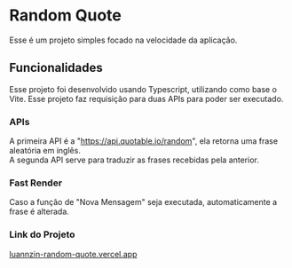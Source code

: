 # Random Quote

Esse é um projeto simples focado na velocidade da aplicação.

## Funcionalidades

Esse projeto foi desenvolvido usando Typescript, utilizando como base o Vite.
Esse projeto faz requisição para duas APIs para poder ser executado.

### APIs

A primeira API é a "https://api.quotable.io/random", ela retorna uma frase aleatória em inglês. <br>
A segunda API serve para traduzir as frases recebidas pela anterior.

### Fast Render

Caso a função de "Nova Mensagem" seja executada, automaticamente a frase é alterada.

### Link do Projeto

<a href="luannzin-random-quote.vercel.app" target="_blank">luannzin-random-quote.vercel.app</a>
